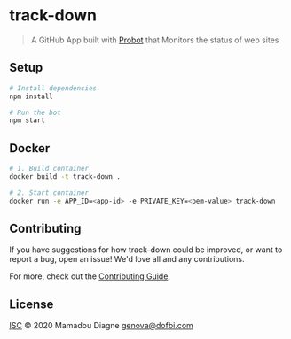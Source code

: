 # track-down

> A GitHub App built with [Probot](https://github.com/probot/probot) that Monitors the status of web sites

## Setup

```sh
# Install dependencies
npm install

# Run the bot
npm start
```

## Docker

```sh
# 1. Build container
docker build -t track-down .

# 2. Start container
docker run -e APP_ID=<app-id> -e PRIVATE_KEY=<pem-value> track-down
```

## Contributing

If you have suggestions for how track-down could be improved, or want to report a bug, open an issue! We'd love all and any contributions.

For more, check out the [Contributing Guide](CONTRIBUTING.md).

## License

[ISC](LICENSE) © 2020 Mamadou Diagne <genova@dofbi.com>
